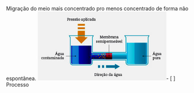 Migração do meio mais concentrado pro menos concentrado de forma não espontânea.
![](Imagens/osmosereversa-0.jpg)- [ ] Processo 
